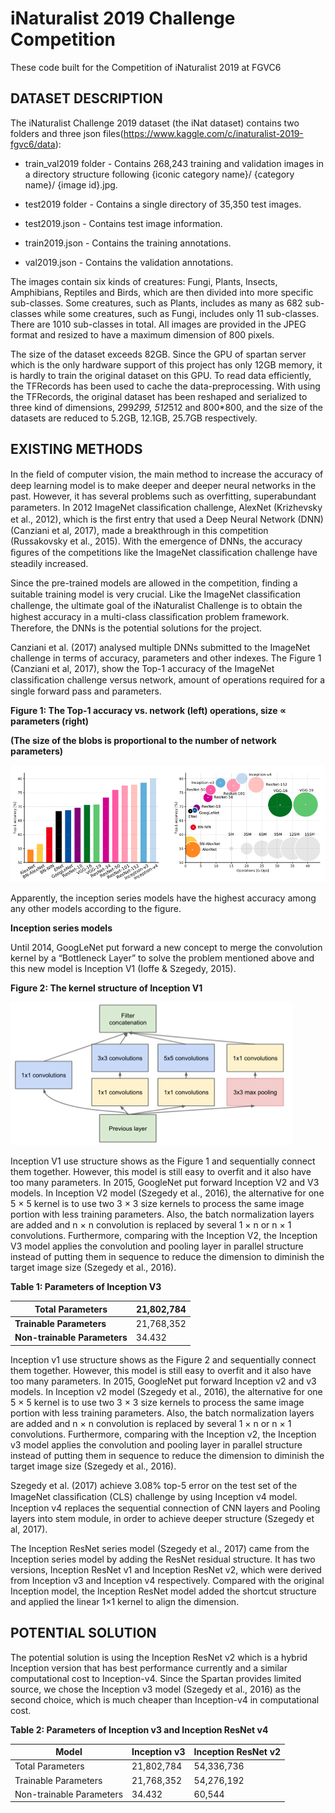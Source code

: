 # **iNaturalist 2019 Challenge Competition**
These code built for the Competition of iNaturalist 2019 at FGVC6

## **DATASET DESCRIPTION**

The iNaturalist Challenge 2019 dataset (the iNat dataset) contains two folders and three json files(https://www.kaggle.com/c/inaturalist-2019-fgvc6/data):

* train_val2019 folder - Contains 268,243 training and validation images in a directory structure following {iconic category name}/ {category name}/ {image id}.jpg.

* test2019 folder - Contains a single directory of 35,350 test images.

* test2019.json - Contains test image information.

* train2019.json - Contains the training annotations.

* val2019.json - Contains the validation annotations.

The images contain six kinds of creatures: Fungi, Plants, Insects, Amphibians, Reptiles and Birds, which are then divided into more specific sub-classes. Some creatures, such as Plants, includes as many as 682 sub-classes while some creatures, such as Fungi, includes only 11 sub-classes. There are 1010 sub-classes in total. All images are provided in the JPEG format and resized to have a maximum dimension of 800 pixels. 

The size of the dataset exceeds 82GB. Since the GPU of spartan server which is the only hardware support of this project has only 12GB memory, it is hardly to train the original dataset on this GPU. To read data efficiently, the TFRecords has been used to cache the data-preprocessing. With using the TFRecords, the original dataset has been reshaped and serialized to three kind of dimensions, 299*299, 512*512 and 800*800, and the size of the datasets are reduced to 5.2GB, 12.1GB, 25.7GB respectively.

## **EXISTING METHODS**

In the ﬁeld of computer vision, the main method to increase the accuracy of deep learning model is to make deeper and deeper neural networks in the past. However, it has several problems such as overfitting, superabundant parameters. In 2012 ImageNet classiﬁcation challenge, AlexNet (Krizhevsky et al., 2012), which is the ﬁrst entry that used a Deep Neural Network (DNN) (Canziani et al, 2017), made a breakthrough in this competition (Russakovsky et al., 2015). With the emergence of DNNs, the accuracy ﬁgures of the competitions like the ImageNet classiﬁcation challenge have steadily increased. 

Since the pre-trained models are allowed in the competition, finding a suitable training model is very crucial. Like the ImageNet classiﬁcation challenge, the ultimate goal of the iNaturalist Challenge is to obtain the highest accuracy in a multi-class classiﬁcation problem framework. Therefore, the DNNs is the potential solutions for the project.

Canziani et al. (2017) analysed multiple DNNs submitted to the ImageNet challenge in terms of accuracy, parameters and other indexes. The Figure 1 (Canziani et al, 2017),  show the Top-1 accuracy of the ImageNet classiﬁcation challenge versus network, amount of operations required for a single forward pass and parameters. 

**Figure 1: The Top-1 accuracy vs. network (left) operations, size ∝ parameters (right)**

**(The size of the blobs is proportional to the number of network parameters)**

![img_1.1](./img/img_1.1.png)

Apparently, the inception series models have the highest accuracy among any other models according to the figure. 

**Inception series models**

Until 2014, GoogLeNet put forward a new concept to merge the convolution kernel by a “Bottleneck Layer” to solve the problem mentioned above and this new model is Inception V1 (Ioffe & Szegedy, 2015).

**Figure 2: The kernel structure of Inception V1**

![img_1.2](./img/img_1.2.png)

Inception V1 use structure shows as the Figure 1 and sequentially connect them together. However, this model is still easy to overfit and it also have too many parameters. In 2015, GoogleNet put forward Inception V2 and V3 models. In Inception V2 model (Szegedy et al., 2016), the alternative for one 5 × 5 kernel is to use two 3 × 3 size kernels to process the same image portion with less training parameters. Also, the batch normalization layers are added and n × n convolution is replaced by several 1 × n or n × 1 convolutions. Furthermore, comparing with the Inception V2, the Inception V3 model applies the convolution and pooling layer in parallel structure instead of putting them in sequence to reduce the dimension to diminish the target image size (Szegedy et al., 2016). 

**Table 1: Parameters of Inception V3**

| **Total Parameters**           | 21,802,784 |
| ------------------------------ | ---------- |
| **Trainable   Parameters**     | 21,768,352 |
| **Non-trainable   Parameters** | 34.432     |

Inception v1 use structure shows as the Figure 2 and sequentially connect them together. However, this model is still easy to overfit and it also have too many parameters. In 2015, GoogleNet put forward Inception v2 and v3 models. In Inception v2 model (Szegedy et al., 2016), the alternative for one 5 × 5 kernel is to use two 3 × 3 size kernels to process the same image portion with less training parameters. Also, the batch normalization layers are added and n × n convolution is replaced by several 1 × n or n × 1 convolutions. Furthermore, comparing with the Inception v2, the Inception v3 model applies the convolution and pooling layer in parallel structure instead of putting them in sequence to reduce the dimension to diminish the target image size (Szegedy et al., 2016). 

Szegedy et al. (2017) achieve 3.08% top-5 error on the test set of the ImageNet classiﬁcation (CLS) challenge by using Inception v4 model. Inception v4 replaces the sequential connection of CNN layers and Pooling layers into stem module, in order to achieve deeper structure (Szegedy et al, 2017).

The Inception ResNet series model (Szegedy et al., 2017) came from the Inception series model by adding the ResNet residual structure. It has two versions, Inception ResNet v1 and Inception ResNet v2, which were derived from Inception v3 and Inception v4 respectively. Compared with the original Inception model, the Inception ResNet model added the shortcut structure and applied the linear 1×1 kernel to align the dimension.

## **POTENTIAL SOLUTION**

The potential solution is using the Inception ResNet v2 which is a hybrid Inception version that has best performance currently and a similar computational cost to Inception-v4. Since the Spartan provides limited source, we chose the Inception v3 model (Szegedy et al., 2016) as the second choice, which is much cheaper than Inception-v4 in computational cost. 

**Table 2: Parameters of Inception v3 and Inception ResNet v4**

| **Model**                  | **Inception** **v3** | **Inception ResNet v2** |
| -------------------------- | -------------------- | ----------------------- |
| Total Parameters           | 21,802,784           | 54,336,736              |
| Trainable Parameters       | 21,768,352           | 54,276,192              |
| Non-trainable   Parameters | 34.432               | 60,544                  |

